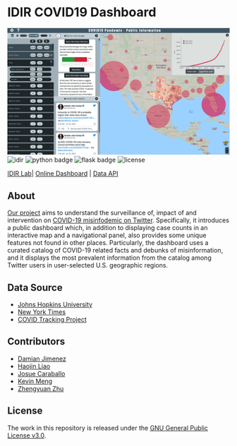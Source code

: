 # IDIR COVID19 Dashboard

![dashboard](./img/dashboard.png)
![idir](https://img.shields.io/badge/MadeBy-IDIR%20Lab-lightgrey)
![python badge](https://img.shields.io/badge/python-3.6%7C3.6%2F3.7%7C3.8-blue)
![flask badge](https://img.shields.io/badge/flask-v1.1.1-blue)
![license](https://img.shields.io/badge/lisense-MIT-orange)

[IDIR Lab](http://idir.uta.edu/)| [Online Dashboard](https://idir.uta.edu/covid-19) | [Data API](https://idir.uta.edu/covid-19-api)

## About

[Our project](https://cokn.org/) aims to understand the surveillance of, impact of and intervention on [COVID-19 misinfodemic on Twitter](https://abcnews.go.com/US/spreading-covid-19-misinformation/story?id=70615995). Specifically, it introduces a public dashboard which, in addition to displaying case counts in an interactive map and a navigational panel, also provides some unique features not found in other places. Particularly, the dashboard uses a curated catalog of COVID-19 related facts and debunks of misinformation, and it displays the most prevalent information from the catalog among Twitter users in user-selected U.S. geographic regions.

## Data Source

- [Johns Hopkins University](https://github.com/CSSEGISandData/COVID-19)
- [New York Times](https://github.com/nytimes/covid-19-data)
- [COVID Tracking Project](https://covidtracking.com/api/)

## Contributors

- [Damian Jimenez](https://github.com/damianj)
- [Haojin Liao](https://github.com/YapheeetS)
- [Josue Caraballo](https://github.com/v3nd3774)
- [Kevin Meng](https://github.com/kmeng01)
- [Zhengyuan Zhu](https://github.com/824zzy)

## License

The work in this repository is released under the [GNU General Public License v3.0](./LICENSE).
